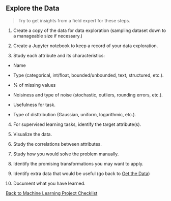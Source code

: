 ## Explore the Data

> Try to get insights from a field expert for these steps.

1. Create a copy of the data for data exploration (sampling dataset down to a
   manageable size if necessary.)

2. Create a Jupyter notebook to keep a record of your data exploration. 

3. Study each attribute and its characteristics:

- Name

- Type (categorical, int/float, bounded/unbounded, text, structured, etc.).

- % of missing values

- Noisiness and type of noise (stochastic, outliers, rounding errors, etc.).

- Usefulness for task.

- Type of disttribution (Gaussian, uniform, logarithmic, etc.).

4. For supervised learning tasks, identify the target attribute(s). 

5. Visualize the data.

6. Study the correlations between attributes.

7. Study how you would solve the problem manually. 

8. Identify the promising transformations you may want to apply. 

9. Identify extra data that would be useful (go back to [Get the Data](./Get_the_data.md))

10. Document what you have learned. 

[Back to Machine Learning Project Checklist](./README.md)
